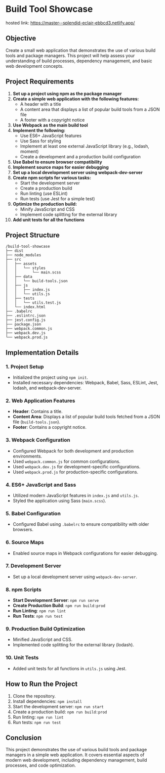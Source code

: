 # Build Tool Showcase

hosted link: https://master--splendid-eclair-ebbcd3.netlify.app/

## Objective
Create a small web application that demonstrates the use of various build tools and package managers. This project will help assess your understanding of build processes, dependency management, and basic web development concepts.

## Project Requirements
1. **Set up a project using npm as the package manager**
2. **Create a simple web application with the following features:**
    - A header with a title
    - A content area that displays a list of popular build tools from a JSON file
    - A footer with a copyright notice
3. **Use Webpack as the main build tool**
4. **Implement the following:**
    - Use ES6+ JavaScript features
    - Use Sass for styling
    - Implement at least one external JavaScript library (e.g., lodash, moment)
    - Create a development and a production build configuration
5. **Use Babel to ensure browser compatibility**
6. **Implement source maps for easier debugging**
7. **Set up a local development server using webpack-dev-server**
8. **Create npm scripts for various tasks:**
    - Start the development server
    - Create a production build
    - Run linting (use ESLint)
    - Run tests (use Jest for a simple test)
9. **Optimize the production build:**
    - Minify JavaScript and CSS
    - Implement code splitting for the external library
10. **Add unit tests for all the functions**

## Project Structure
```
/build-tool-showcase
├── dist
├── node_modules
├── src
│   ├── assets
│   │   └── styles
│   │       └── main.scss
│   ├── data
│   │   └── build-tools.json
│   ├── js
│   │   ├── index.js
│   │   └── utils.js
│   ├── tests
│   │   └── utils.test.js
│   └── index.html
├── .babelrc
├── .eslintrc.json
├── jest.config.js
├── package.json
├── webpack.common.js
├── webpack.dev.js
└── webpack.prod.js
```

## Implementation Details

### 1. Project Setup
- Initialized the project using `npm init`.
- Installed necessary dependencies: Webpack, Babel, Sass, ESLint, Jest, lodash, and webpack-dev-server.

### 2. Web Application Features
- **Header**: Contains a title.
- **Content Area**: Displays a list of popular build tools fetched from a JSON file (`build-tools.json`).
- **Footer**: Contains a copyright notice.

### 3. Webpack Configuration
- Configured Webpack for both development and production environments.
- Used `webpack.common.js` for common configurations.
- Used `webpack.dev.js` for development-specific configurations.
- Used `webpack.prod.js` for production-specific configurations.

### 4. ES6+ JavaScript and Sass
- Utilized modern JavaScript features in `index.js` and `utils.js`.
- Styled the application using Sass (`main.scss`).

### 5. Babel Configuration
- Configured Babel using `.babelrc` to ensure compatibility with older browsers.

### 6. Source Maps
- Enabled source maps in Webpack configurations for easier debugging.

### 7. Development Server
- Set up a local development server using `webpack-dev-server`.

### 8. npm Scripts
- **Start Development Server**: `npm run serve`
- **Create Production Build**: `npm run build:prod`
- **Run Linting**: `npm run lint`
- **Run Tests**: `npm run test`

### 9. Production Build Optimization
- Minified JavaScript and CSS.
- Implemented code splitting for the external library (lodash).

### 10. Unit Tests
- Added unit tests for all functions in `utils.js` using Jest.

## How to Run the Project
1. Clone the repository.
2. Install dependencies: `npm install`
3. Start the development server: `npm run start`
4. Create a production build: `npm run build:prod`
5. Run linting: `npm run lint`
6. Run tests: `npm run test`

## Conclusion
This project demonstrates the use of various build tools and package managers in a simple web application. It covers essential aspects of modern web development, including dependency management, build processes, and code optimization.
